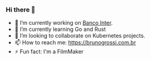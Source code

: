 ### Hi there 👋
- 🔭 I’m currently working on [Banco Inter](https://www.bancointer.com.br/).
- 🌱 I’m currently learning Go and Rust
- 👯 I’m looking to collaborate on Kubernetes projects.
- 📫 How to reach me: https://brunogrossi.com.br
- ⚡ Fun fact: I'm a FilmMaker
<!--
- 🤔 I’m looking for help with ...
- 💬 Ask me about ...
- 😄 Pronouns: ...
-->
